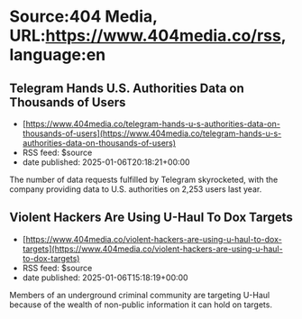 # Source:404 Media, URL:https://www.404media.co/rss, language:en

## Telegram Hands U.S. Authorities Data on Thousands of Users
 - [https://www.404media.co/telegram-hands-u-s-authorities-data-on-thousands-of-users](https://www.404media.co/telegram-hands-u-s-authorities-data-on-thousands-of-users)
 - RSS feed: $source
 - date published: 2025-01-06T20:18:21+00:00

The number of data requests fulfilled by Telegram skyrocketed, with the company providing data to U.S. authorities on 2,253 users last year.

## Violent Hackers Are Using U-Haul To Dox Targets
 - [https://www.404media.co/violent-hackers-are-using-u-haul-to-dox-targets](https://www.404media.co/violent-hackers-are-using-u-haul-to-dox-targets)
 - RSS feed: $source
 - date published: 2025-01-06T15:18:19+00:00

Members of an underground criminal community are targeting U-Haul because of the wealth of non-public information it can hold on targets.

